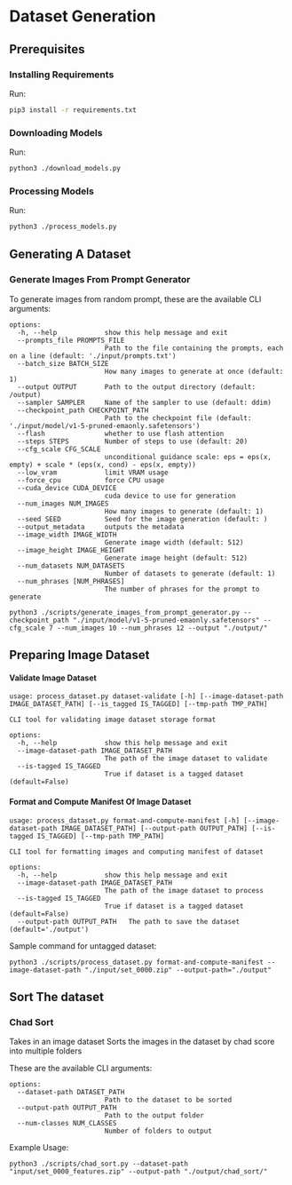 # Dataset Generation

## Prerequisites

### Installing Requirements
Run: 
```bash
pip3 install -r requirements.txt
```

### Downloading Models
Run: 
```bash
python3 ./download_models.py
```

### Processing Models
Run: 
```bash
python3 ./process_models.py
```

## Generating A Dataset

### Generate Images From Prompt Generator

To generate images from random prompt, these are the available CLI arguments:

```
options:
  -h, --help            show this help message and exit
  --prompts_file PROMPTS_FILE
                        Path to the file containing the prompts, each on a line (default: './input/prompts.txt')
  --batch_size BATCH_SIZE
                        How many images to generate at once (default: 1)
  --output OUTPUT       Path to the output directory (default: /output)
  --sampler SAMPLER     Name of the sampler to use (default: ddim)
  --checkpoint_path CHECKPOINT_PATH
                        Path to the checkpoint file (default: './input/model/v1-5-pruned-emaonly.safetensors')
  --flash               whether to use flash attention
  --steps STEPS         Number of steps to use (default: 20)
  --cfg_scale CFG_SCALE
                        unconditional guidance scale: eps = eps(x, empty) + scale * (eps(x, cond) - eps(x, empty))
  --low_vram            limit VRAM usage
  --force_cpu           force CPU usage
  --cuda_device CUDA_DEVICE
                        cuda device to use for generation
  --num_images NUM_IMAGES
                        How many images to generate (default: 1)
  --seed SEED           Seed for the image generation (default: )
  --output_metadata     outputs the metadata
  --image_width IMAGE_WIDTH
                        Generate image width (default: 512)
  --image_height IMAGE_HEIGHT
                        Generate image height (default: 512)
  --num_datasets NUM_DATASETS
                        Number of datasets to generate (default: 1)
  --num_phrases [NUM_PHRASES]
                        The number of phrases for the prompt to generate
```

``` shell
python3 ./scripts/generate_images_from_prompt_generator.py --checkpoint_path "./input/model/v1-5-pruned-emaonly.safetensors" --cfg_scale 7 --num_images 10 --num_phrases 12 --output "./output/"
```


## Preparing Image Dataset
#### Validate Image Dataset
```
usage: process_dataset.py dataset-validate [-h] [--image-dataset-path IMAGE_DATASET_PATH] [--is_tagged IS_TAGGED] [--tmp-path TMP_PATH]

CLI tool for validating image dataset storage format

options:
  -h, --help            show this help message and exit
  --image-dataset-path IMAGE_DATASET_PATH
                        The path of the image dataset to validate
  --is-tagged IS_TAGGED
                        True if dataset is a tagged dataset (default=False)
```

#### Format and Compute Manifest Of Image Dataset
```
usage: process_dataset.py format-and-compute-manifest [-h] [--image-dataset-path IMAGE_DATASET_PATH] [--output-path OUTPUT_PATH] [--is-tagged IS_TAGGED] [--tmp-path TMP_PATH]

CLI tool for formatting images and computing manifest of dataset

options:
  -h, --help            show this help message and exit
  --image-dataset-path IMAGE_DATASET_PATH
                        The path of the image dataset to process
  --is-tagged IS_TAGGED
                        True if dataset is a tagged dataset (default=False)
  --output-path OUTPUT_PATH   The path to save the dataset (default='./output')

```

Sample command for untagged dataset:

``` shell
python3 ./scripts/process_dataset.py format-and-compute-manifest --image-dataset-path "./input/set_0000.zip" --output-path="./output"
```

## Sort The dataset
### Chad Sort

Takes in an image dataset
Sorts the images in the dataset by chad score into multiple folders

These are the available CLI arguments:

```
options:
  --dataset-path DATASET_PATH
                        Path to the dataset to be sorted
  --output-path OUTPUT_PATH
                        Path to the output folder
  --num-classes NUM_CLASSES
                        Number of folders to output
```

Example Usage:

``` shell
python3 ./scripts/chad_sort.py --dataset-path "input/set_0000_features.zip" --output-path "./output/chad_sort/"
```
